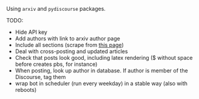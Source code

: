 Using `arxiv` and `pydiscourse` packages.

TODO:
- Hide API key
- Add authors with link to arxiv author page
- Include all sections (scrape from [this page](https://arxiv.org/category_taxonomy))
- Deal with cross-posting and updated articles
- Check that posts look good, including latex rendering ($ without space before creates pbs, for instance)
- When posting, look up author in database. If author is member of the Discourse, tag them
- wrap bot in scheduler (run every weekday) in a stable way (also with reboots)